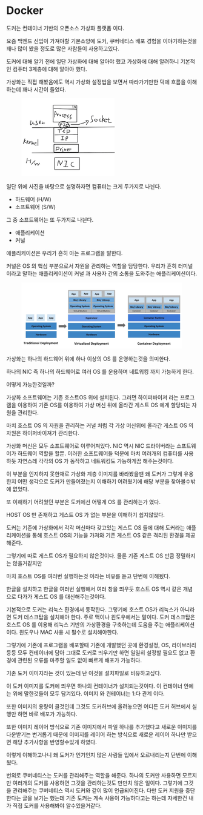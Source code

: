 # Docker

도커는 컨테이너 기반의 오픈소스 가상화 플랫폼 이다.

요즘 백엔드 신입이 가져야할 기본소양에 도커, 쿠버네티스 배포 경험을 이야기하는것을 꽤나 많이 봤을 정도로 많은 사람들이 사용하고있다.&#x20;



도커에 대해 알기 전에 일단 가상화에 대해 알아야 했고 가상화에 대해 알려하니 기본적인 컴퓨터 3계층에 대해 알아야 했다.



가상화는 직접 해봤음에도 역시 가상화 설정법을 보면서 따라가기만한 덕에 흐름을 이해하는데 꽤나 시간이 들었다.

<figure><img src="../.gitbook/assets/image (48).png" alt=""><figcaption></figcaption></figure>



일단 위에 사진을 바탕으로 설명하자면 컴퓨터는 크게 두가지로 나뉜다.

* 하드웨어 (H/W)
* 소프트웨어 (S/W)

그 중 소프트웨어는 또 두가지로 나뉜다.

* 애플리케이션
* &#x20;커널

애플리케이션은 우리가 흔히 아는 프로그램을 말한다.&#x20;

커널은 OS 의 핵심 부분으로서 자원을 관리하는 역할을 담당한다. 우리가 흔히 터미널 이라고 말하는 애플리케이션이 커널 과 사용자 간의 소통을 도와주는 애플리케이션이다.





<figure><img src="../.gitbook/assets/image (47).png" alt=""><figcaption></figcaption></figure>

가상화는 하나의 하드웨어 위에 하나 이상의 OS 를 운영하는것을 의미한다.

하나의 NIC 즉 하나의 하드웨어로 여러 OS 를 운용하며 네트워킹 까지 가능하게 한다.

어떻게 가능한것일까?

가상화 소프트웨어는 기존 호스트OS 위에 설치된다. 그러면 하이퍼바이져 라는 프로그램을 이용하여 기존 OS를 이용하여 가상 머신 위에 올라간 게스트 OS 에게 할당되는 자원을 관리한다.

마치 호스트 OS 의 자원을 관리하는 커널 처럼 각 가상 머신위에 올라간 게스트 OS 의 자원은 하이퍼바이져가 관리한다. &#x20;

가상화 머신은 모두 소프트웨어로 이루어져있다. NIC 역시 NIC 드라이버라는 소프트웨어가 하드웨어 역할을 할뿐.  이러한 소프트웨어들 덕분에 마치 여러개의 컴퓨터를 사용하듯 자연스레 각각의 OS 가 동작하고 네트워킹도 가능하게끔 해주는것이다.

이 부분을 인지하지 못한채로 가상화 계층 이미지를 바라봤을땐 왜 도커가 그렇게 유용한지 어떤 생각으로 도커가 만들어졌는지 이해하기 어려웠기에 해당 부분을 찾아볼수밖에 없었다.



또 이해하기 어려웠던 부분은 도커에선 어떻게 OS 를 관리하는가 였다.

HOST OS 만 존재하고 게스트 OS 가 없는 부분을 이해하기 쉽지않았다.

도커는 기존에 가상화에서 각각 머신마다 갖고있는 게스트 OS 들에 대해 도커라는 애플리케이션을 통해 호스트 OS의 기능을 가져와 기존 게스트 OS 같은 격리된 환경을 제공해준다.

그렇기에 따로 게스트 OS가 필요하지 않은것이다. 물론 기존 게스트 OS 만큼 정밀하지는 않을거같지만

마치 호스트 OS를 여러번 실행하는것 이라는 비유를 듣고 단번에 이해됬다.

한글을 설치하고 한글을 여러번 실행해서 여러 창을 띄우듯 호스트 OS 역시 같은 개념으로 다가가 게스트 OS 를 대신해주는것이다.

기본적으로 도커는 리눅스 환경에서 동작한다. 그렇기에 호스트 OS가 리눅스가 아니라면 도커 데스크탑을 설치해야 한다. 주로 맥이나 윈도우에서는 말이다. 도커 데스크탑은 호스트 OS 를 이용해 리눅스 기반의 가상환경을 구축하는데 도움을 주는 애플리케이션이다. 윈도우나  MAC 사용 시 필수로 설치해야한다.



그렇기에 기존에 프로그램을 배포할때 기존에 개발했던 곳에 환경설정, OS, 라이브러리 등등 모두 컨테이너에 담아 그대로 도커로 띄우기만 하면 일일히 설정할 필요도 없고 환경에 관련된 오류를 마주할 일도 없이 빠르게 배포가 가능하다. &#x20;

기존 도커 이미지라는 것이 있는데 난 이것을 설치파일로 비유하고싶다.

이 도커 이미지를 도커에 띄우면 하나의 컨테이너가 설치되는것이다. 이 컨테이너 안에는 위에 말한것들이 모두 담겨있다.  이미지 와 컨테이너는 1:다 관계 이다.

또한 이미지의 용량이 클것인데 그것도 도커허브에 올려놓으면 어디든 도커 허브에서 실행만 하면 바로 배포가 가능하다.&#x20;

또한 이미지 레이어 방식으로 기존 이미지에서 파일 하나를 추가했다고 새로운 이미지를 다운받기는 번거롭기 때문에 이미지를 레이어 하는 방식으로 새로운 레이어 하나만 받으면 해당 추가사항을 반영할수있게 하였다.

이렇게 이해하고나니 왜 도커가 인기인지 많은 사람들 입에서 오르내리는지 단번에 이해됬다.



번외로 쿠버네티스는 도커를 관리해주는 역할을 해준다. 하나의 도커만 사용하면 모르지만 여러개의 도커를 사용하면 그것을 관리하는것도 만만치 않은 일이다. 그렇기에 그것을 관리해주는 쿠버네티스 역시 도커와 같이 많이 언급되어진다. 다만 도커 지원을 중단한다는 글을 보기는 했는데 기존 도커는 게속 사용이 가능하다고는 하는데 자세한건 내가 직접 도커를 사용해봐야 알수있을거같다.













